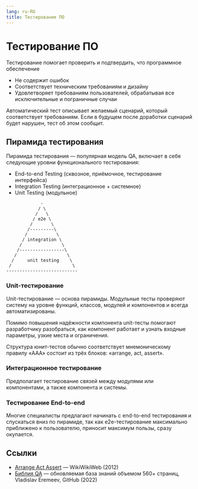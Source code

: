 ```yaml
---
lang: ru-RU 
title: Тестирование ПО
---
```

# Тестирование ПО

Тестирование помогает проверить и подтвердить, что программное обеспечение
- Не содержит ошибок
- Соответствует техническим требованиям и дизайну
- Удовлетворяет требованиям пользователей, обрабатывая все исключительные и пограничные случаи

Автоматический тест описывает желаемый сценарий, который соответствует требованиям. Если в будущем после доработки сценарий будет нарушен, тест об этом сообщит.

## Пирамида тестирования

Пирамида тестирования — популярная модель QA, включает в себя следующие уровни функционального тестирования:
- End-to-end Testing (сквозное, приёмочное, тестирование интерфейса)
- Integration Testing (интеграционное + системное)
- Unit Testing (модульное)

```
             -             
            / \            
           /   \           
          / e2e \          
         /       \         
        /---------\        
       /           \       
      / integration \      
     /               \     
    /-----------------\    
   /                   \   
  /     unit testing    \  
 /                       \ 
---------------------------
```

### Unit-тестирование

Unit-тестирование — основа пирамиды. Модульные тесты проверяют систему на уровне функций, классов, модулей и компонентов и всегда автоматизированы.

Помимо повышения надёжности компонента unit-тесты помогают разработчику разобраться, как компонент работает и узнать входные параметры, узкие места и ограничения.

Структура юнит-тестов обычно соответствует мнемоническому правилу «AAA» состоит из трёх блоков: «arrange, act, assert».

### Интеграционное тестирование

Предполагает тестирование связей между модулями или компонентами, а также компонента и системы.

### Тестирование End-to-end

Многие специалисты предлагают начинать с end-to-end тестирования и спускаться вниз по пирамиде, так как e2e-тестирование максимально приближено к пользователю, приносит максимум пользы, сразу окупается.

## Ссылки
- [Arrange Act Assert](https://wiki.c2.com/?ArrangeActAssert) — WikiWikiWeb (2012)
- [Библия QA](https://github.com/VladislavEremeev/QA_bible) — обновляемая база знаний объемом 560+ страниц, Vladislav Eremeev, GitHub (2022)
